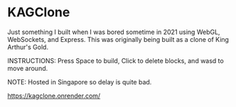 # KAGClone

Just something I built when I was bored sometime in 2021 using WebGL, WebSockets, and Express.
This was originally being built as a clone of King Arthur's Gold.

INSTRUCTIONS: Press Space to build, Click to delete blocks, and wasd to move around.

NOTE: Hosted in Singapore so delay is quite bad.

https://kagclone.onrender.com/
